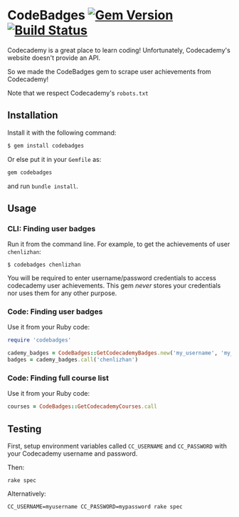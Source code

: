 # CodeBadges [![Gem Version](https://badge.fury.io/rb/codebadges.svg)](https://badge.fury.io/rb/codebadges)[![Build Status](https://travis-ci.org/ISS-SOA/Codecademy-Ruby.svg?branch=develop)](https://travis-ci.org/ISS-SOA/Codecademy-Ruby)

Codecademy is a great place to learn coding! Unfortunately, Codecademy's website
doesn't provide an API.

So we made the CodeBadges gem to scrape user achievements from Codecademy!

Note that we respect Codecademy's `robots.txt`

## Installation

Install it with the following command:
```sh
$ gem install codebadges
```

Or else put it in your `Gemfile` as:
```ruby
gem codebadges
```
and run `bundle install`.

## Usage

### CLI: Finding user badges
Run it from the command line. For example, to get the achievements of user `chenlizhan`:
```
$ codebadges chenlizhan
```

You will be required to enter username/password credentials to access codecademy user achievements.
This gem *never* stores your credentials nor uses them for any other purpose.
### Code: Finding user badges
Use it from your Ruby code:
````ruby
require 'codebadges'

cademy_badges = CodeBadges::GetCodecademyBadges.new('my_username', 'my_password')
badges = cademy_badges.call('chenlizhan')
````

### Code: Finding full course list
Use it from your Ruby code:
```ruby
courses = CodeBadges::GetCodecademyCourses.call
```

## Testing

First, setup environment variables called `CC_USERNAME` and `CC_PASSWORD` with your Codecademy username and password.

Then:
```
rake spec
```

Alternatively:
```
CC_USERNAME=myusername CC_PASSWORD=mypassword rake spec
```

